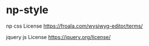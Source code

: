 # np-style
np css
License https://froala.com/wysiwyg-editor/terms/

jquery js
License https://jquery.org/license/
